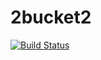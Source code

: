 2bucket2
========

[![Build Status](https://www.travis-ci.org/2codeawebsite/2bucket2.png?branch=master)](https://www.travis-ci.org/2codeawebsite/2bucket2)

